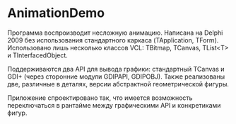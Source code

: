# AnimationDemo

Программа воспроизводит несложную анимацию. Написана на Delphi 2009 без использования стандартного каркаса (TApplication, TForm). Использовано лишь несколько классов VCL: TBitmap, TCanvas, TList&lt;T&gt; и TInterfacedObject. 

Поддерживаются два API для вывода графики: стандартный TCanvas и GDI+ (через сторонние модули GDIPAPI, GDIPOBJ). Также реализованы две, различные в деталях, версии абстрактной геометрической фигуры.

Приложение спроектировано так, что имеется возможность переключаться в рантайме между графическими API и конкретиками фигур.